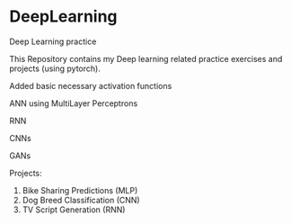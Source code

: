 # DeepLearning
Deep Learning practice

This Repository contains my Deep learning related practice exercises and projects (using pytorch).

Added basic necessary activation functions

ANN using MultiLayer Perceptrons

RNN 

CNNs

GANs
 
Projects:

1. Bike Sharing Predictions (MLP)
2. Dog Breed Classification (CNN)
3. TV Script Generation (RNN)
